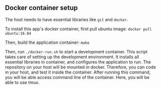 Docker container setup
----------------------

The host needs to have essential libraries like
`git` and `docker`.

To install this app's docker container, first pull ubuntu image:
`docker pull ubuntu:16.04`

Then, build the application container:
`make`

Then, run `./docker-run.sh` to start a development container.
This script takes care of setting up the development environment.
It installs all essential libraries in container, and configures the
application to run.
The repository on your host will be mounted in docker. Therefore,
you can code in your host, and test it inside the container.
After running this command, you will be able access command line of
the container. Here, you will be able to use tmux.
